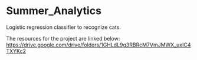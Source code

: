 # Summer_Analytics
Logistic regression classifier to recognize cats.

The resources for the project are linked below:
https://drive.google.com/drive/folders/1GHLdL9g3RBRcM7VmJMWX_uxIC4TXYKc2
